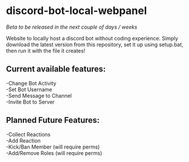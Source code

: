 # discord-bot-local-webpanel

*Beta to be released in the next couple of days / weeks*

Website to locally host a discord bot without coding experience.
Simply download the latest version from this repository, set it up using setup.bat, then run it with the file it creates!

## Current available features:

-Change Bot Activity  
-Set Bot Username  
-Send Message to Channel  
-Invite Bot to Server  

## Planned Future Features:

-Collect Reactions  
-Add Reaction  
-Kick/Ban Member (will require perms)  
-Add/Remove Roles (will require perms)  
